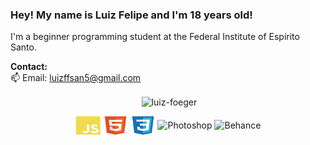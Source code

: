 ### Hey! My name is Luiz Felipe and I'm 18 years old!
I'm a beginner programming student at the Federal Institute of Espírito Santo.

**Contact:** <br>
📫 Email: luizffsan5@gmail.com <br>

<div align="center">
  <p>&nbsp;<img align="center" src="https://github-readme-stats.vercel.app/api?username=luiz-foeger&show_icons=true&locale=en" alt="luiz-foeger" height="180"></p>
</div>

<div align="center">
  <img align="center" alt="JavaScript" height="30" width="40" src="https://raw.githubusercontent.com/devicons/devicon/master/icons/javascript/javascript-plain.svg">
  <img align="center" alt="HTML" height="30" width="40" src="https://raw.githubusercontent.com/devicons/devicon/master/icons/html5/html5-original.svg">
  <img align="center" alt="CSS" height="30" width="40" src="https://raw.githubusercontent.com/devicons/devicon/master/icons/css3/css3-original.svg">
  <img align="center" alt="Photoshop" height="30" width="40" src="https://cdn.jsdelivr.net/gh/devicons/devicon/icons/photoshop/photoshop-plain.svg">
  <img align="center" alt="Behance" height="30" width="40" src="https://cdn.jsdelivr.net/gh/devicons/devicon/icons/behance/behance-original.svg">
</div>     

